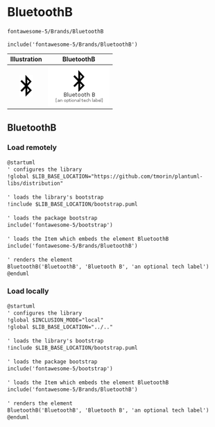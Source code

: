# BluetoothB


```text
fontawesome-5/Brands/BluetoothB
```

```text
include('fontawesome-5/Brands/BluetoothB')
```



| Illustration | BluetoothB |
| :---: | :---: |
| ![illustration for Illustration](../../fontawesome-5/Brands/BluetoothB.png) | ![illustration for BluetoothB](../../fontawesome-5/Brands/BluetoothB.Local.png) |




## BluetoothB

### Load remotely
```plantuml
@startuml
' configures the library
!global $LIB_BASE_LOCATION="https://github.com/tmorin/plantuml-libs/distribution"

' loads the library's bootstrap
!include $LIB_BASE_LOCATION/bootstrap.puml

' loads the package bootstrap
include('fontawesome-5/bootstrap')

' loads the Item which embeds the element BluetoothB
include('fontawesome-5/Brands/BluetoothB')

' renders the element
BluetoothB('BluetoothB', 'Bluetooth B', 'an optional tech label')
@enduml
```

### Load locally
```plantuml
@startuml
' configures the library
!global $INCLUSION_MODE="local"
!global $LIB_BASE_LOCATION="../.."

' loads the library's bootstrap
!include $LIB_BASE_LOCATION/bootstrap.puml

' loads the package bootstrap
include('fontawesome-5/bootstrap')

' loads the Item which embeds the element BluetoothB
include('fontawesome-5/Brands/BluetoothB')

' renders the element
BluetoothB('BluetoothB', 'Bluetooth B', 'an optional tech label')
@enduml
```


